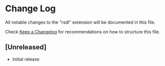 # Change Log

All notable changes to the "rsdl" extension will be documented in this file.

Check [Keep a Changelog](http://keepachangelog.com/) for recommendations on how to structure this file.

## [Unreleased]

- Initial release
